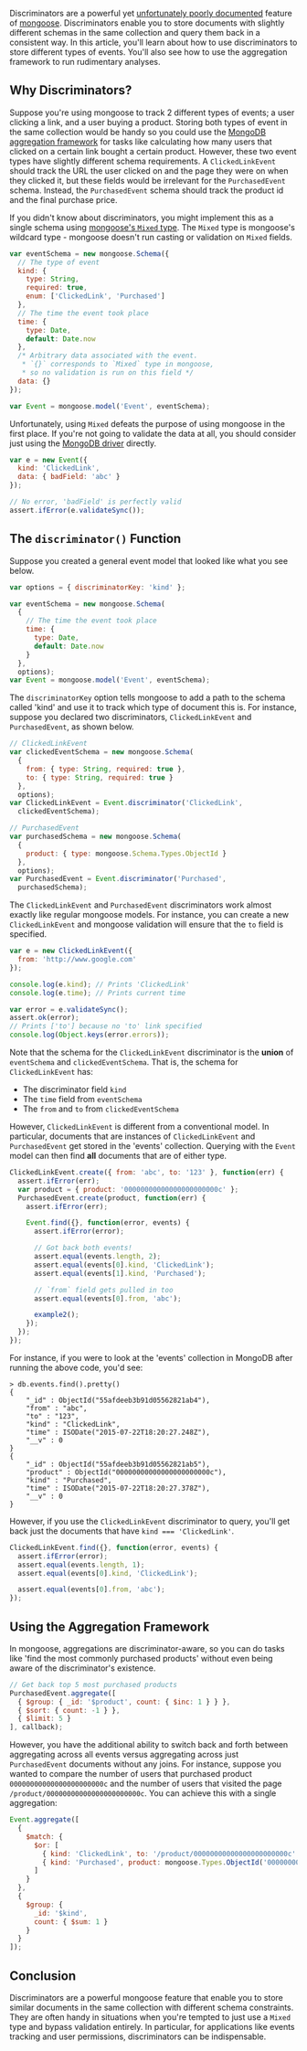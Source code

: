 Discriminators are a powerful yet [unfortunately poorly documented](https://github.com/Automattic/mongoose/issues/2743)
feature of [mongoose](http://npmjs.org/package/mongoose). Discriminators
enable you to store documents with slightly different schemas in the same
collection and query them back in a consistent way. In this article, you'll
learn about how to use discriminators to store different types of events. You'll
also see how to use the aggregation framework to run rudimentary analyses.

Why Discriminators?
-------------------

Suppose you're using mongoose to track 2 different types of events; a user
clicking a link, and a user buying a product. Storing both types of event in
the same collection would be handy so you could use the
[MongoDB aggregation framework](http://thecodebarbarian.com/2015/06/26/crunching-nba-finals-history-with-mongodb)
for tasks like calculating how many users that clicked on a certain link bought
a certain product. However, these two event types have slightly different
schema requirements. A `ClickedLinkEvent` should track the URL the user clicked
on and the page they were on when they clicked it, but these fields would be
irrelevant for the `PurchasedEvent` schema. Instead, the `PurchasedEvent` schema
should track the product id and the final purchase price.

If you didn't know about discriminators, you might implement this as a single
schema using [mongoose's `Mixed` type](http://mongoosejs.com/docs/schematypes.html#mixed).
The `Mixed` type is mongoose's wildcard type - mongoose doesn't run casting or
validation on `Mixed` fields.

```javascript
var eventSchema = new mongoose.Schema({
  // The type of event
  kind: {
    type: String,
    required: true,
    enum: ['ClickedLink', 'Purchased']
  },
  // The time the event took place
  time: {
    type: Date,
    default: Date.now
  },
  /* Arbitrary data associated with the event.
   * `{}` corresponds to `Mixed` type in mongoose,
   * so no validation is run on this field */
  data: {}
});

var Event = mongoose.model('Event', eventSchema);
```

Unfortunately, using `Mixed` defeats the purpose of using mongoose in the
first place. If you're not going to validate the data at all, you should
consider just using the [MongoDB driver](https://github.com/mongodb/node-mongodb-native)
directly.

```javascript
var e = new Event({
  kind: 'ClickedLink',
  data: { badField: 'abc' }
});

// No error, 'badField' is perfectly valid
assert.ifError(e.validateSync());
```

The `discriminator()` Function
------------------------------

Suppose you created a general event model that looked like what you see below.

```javascript
var options = { discriminatorKey: 'kind' };

var eventSchema = new mongoose.Schema(
  {
    // The time the event took place
    time: {
      type: Date,
      default: Date.now
    }
  },
  options);
var Event = mongoose.model('Event', eventSchema);
```

The `discriminatorKey` option tells mongoose to add a path to the schema called
'kind' and use it to track which type of document this is. For instance, suppose
you declared two discriminators, `ClickedLinkEvent` and `PurchasedEvent`, as
shown below.

```javascript
// ClickedLinkEvent
var clickedEventSchema = new mongoose.Schema(
  {
    from: { type: String, required: true },
    to: { type: String, required: true }
  },
  options);
var ClickedLinkEvent = Event.discriminator('ClickedLink',
  clickedEventSchema);

// PurchasedEvent
var purchasedSchema = new mongoose.Schema(
  {
    product: { type: mongoose.Schema.Types.ObjectId }
  },
  options);
var PurchasedEvent = Event.discriminator('Purchased',
  purchasedSchema);
```

The `ClickedLinkEvent` and `PurchasedEvent` discriminators work almost exactly
like regular mongoose models. For instance, you can create a new
`ClickedLinkEvent` and mongoose validation will ensure that the `to` field is
specified.

```javascript
var e = new ClickedLinkEvent({
  from: 'http://www.google.com'
});

console.log(e.kind); // Prints 'ClickedLink'
console.log(e.time); // Prints current time

var error = e.validateSync();
assert.ok(error);
// Prints ['to'] because no 'to' link specified
console.log(Object.keys(error.errors));
```

Note that the schema for the `ClickedLinkEvent` discriminator is the **union**
of `eventSchema` and `clickedEventSchema`. That is, the schema for
`ClickedLinkEvent` has:

* The discriminator field `kind`
* The `time` field from `eventSchema`
* The `from` and `to` from `clickedEventSchema`

However, `ClickedLinkEvent` is different from a conventional model. In
particular, documents that are instances of `ClickedLinkEvent` and
`PurchasedEvent` get stored in the 'events' collection. Querying with the
`Event` model can then find **all** documents that are of either type.

```javascript
ClickedLinkEvent.create({ from: 'abc', to: '123' }, function(err) {
  assert.ifError(err);
  var product = { product: '00000000000000000000000c' };
  PurchasedEvent.create(product, function(err) {
    assert.ifError(err);

    Event.find({}, function(error, events) {
      assert.ifError(error);

      // Got back both events!
      assert.equal(events.length, 2);
      assert.equal(events[0].kind, 'ClickedLink');
      assert.equal(events[1].kind, 'Purchased');

      // `from` field gets pulled in too
      assert.equal(events[0].from, 'abc');

      example2();
    });
  });
});
```

For instance, if you were to look at the 'events' collection in MongoDB
after running the above code, you'd see:

```
> db.events.find().pretty()
{
	"_id" : ObjectId("55afdeeb3b91d05562821ab4"),
	"from" : "abc",
	"to" : "123",
	"kind" : "ClickedLink",
	"time" : ISODate("2015-07-22T18:20:27.248Z"),
	"__v" : 0
}
{
	"_id" : ObjectId("55afdeeb3b91d05562821ab5"),
	"product" : ObjectId("00000000000000000000000c"),
	"kind" : "Purchased",
	"time" : ISODate("2015-07-22T18:20:27.378Z"),
	"__v" : 0
}
```

However, if you use the `ClickedLinkEvent` discriminator to query, you'll get
back just the documents that have `kind === 'ClickedLink'`.

```javascript
ClickedLinkEvent.find({}, function(error, events) {
  assert.ifError(error);
  assert.equal(events.length, 1);
  assert.equal(events[0].kind, 'ClickedLink');

  assert.equal(events[0].from, 'abc');
});
```

Using the Aggregation Framework
-------------------------------

In mongoose, aggregations are discriminator-aware, so you can do tasks like
'find the most commonly purchased products' without even being aware of the
discriminator's existence.

```javascript
// Get back top 5 most purchased products
PurchasedEvent.aggregate([
  { $group: { _id: '$product', count: { $inc: 1 } } },
  { $sort: { count: -1 } },
  { $limit: 5 }
], callback);
```

However, you have the additional ability to switch back and forth between
aggregating across all events versus aggregating across just `PurchasedEvent`
documents without any joins. For instance, suppose you wanted to compare the
number of users that purchased product `00000000000000000000000c` and the
number of users that visited the page `/product/00000000000000000000000c`. You
can achieve this with a single aggregation:

```javascript
Event.aggregate([
  {
    $match: {
      $or: [
        { kind: 'ClickedLink', to: '/product/00000000000000000000000c' },
        { kind: 'Purchased', product: mongoose.Types.ObjectId('00000000000000000000000c') }
      ]
    }
  },
  {
    $group: {
      _id: '$kind',
      count: { $sum: 1 }
    }
  }
]);
```

Conclusion
----------

Discriminators are a powerful mongoose feature that enable you to store
similar documents in the same collection with different schema constraints.
They are often handy in situations when you're tempted to just use a `Mixed`
type and bypass validation entirely. In particular, for applications like events
tracking and user permissions, discriminators can be indispensable.
